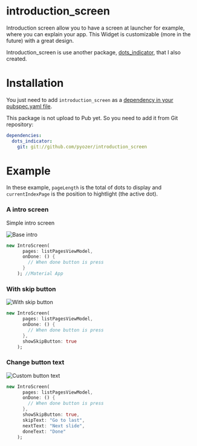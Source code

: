 # introduction_screen

Introduction screen allow you to have a screen at launcher for example, where you can explain your app.
This Widget is customizable (more in the future) with a great design.

Introduction_screen is use another package, [dots_indicator](https://github.com/Pyozer/dots_indicator), that I also created.

# Installation

You just need to add `introduction_screen` as a [dependency in your pubspec.yaml file](https://flutter.io/using-packages/).

This package is not upload to Pub yet.
So you need to add it from Git repository:
```yaml
dependencies:
  dots_indicator:
    git: git://github.com/pyozer/introduction_screen
```

# Example

In these example, `pageLength` is the total of dots to display and `currentIndexPage` is the position to hightlight (the active dot).

### A intro screen

Simple intro screen

![Base intro](https://raw.githubusercontent.com/Pyozer/introduction_screen/master/demo/normal.gif)

```dart
new IntroScreen(
      pages: listPagesViewModel,
      onDone: () {
        // When done button is press
      }
    ); //Material App
```

### With skip button

![With skip button](https://raw.githubusercontent.com/Pyozer/introduction_screen/master/demo/skip.gif)

```dart
new IntroScreen(
      pages: listPagesViewModel,
      onDone: () {
        // When done button is press
      },
      showSkipButton: true
    ); 
```

### Change button text

![Custom button text](https://raw.githubusercontent.com/Pyozer/introduction_screen/master/demo/buttons.gif)

```dart
new IntroScreen(
      pages: listPagesViewModel,
      onDone: () {
        // When done button is press
      },
      showSkipButton: true,
      skipText: "Go to last",
      nextText: "Next slide",
      doneText: "Done"
    ); 
```
